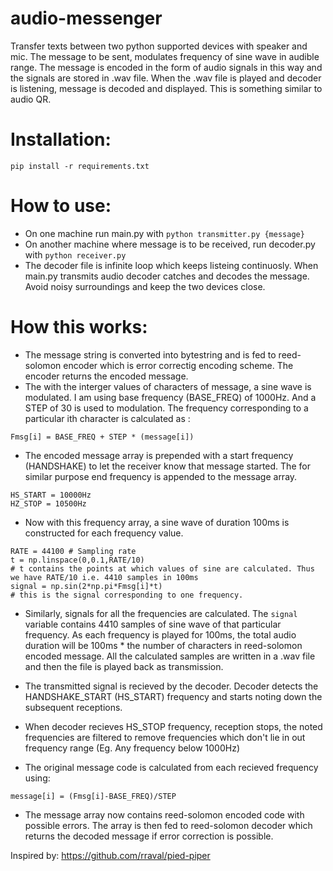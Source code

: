 # audio-messenger

Transfer texts between two python supported devices with speaker and mic. 
The message to be sent, modulates frequency of sine wave in audible range.
The message is encoded in the form of audio signals in this way and the signals are stored in .wav file.
When the .wav file is played and decoder is listening, message is decoded and displayed. This is something similar to audio QR.

# Installation:
  `pip install -r requirements.txt`

# How to use:
  - On one machine run main.py with `python transmitter.py {message}` 
  - On another machine where message is to be received, run decoder.py with `python receiver.py`
  - The decoder file is infinite loop which keeps listeing continuosly. When main.py transmits audio decoder catches and decodes the message. Avoid noisy surroundings and keep the two devices close.
  
# How this works:
  - The message string is converted into bytestring and is fed to reed-solomon encoder which is error correctig encoding scheme. The encoder returns the encoded message. 
  - The with the interger values of characters of message, a sine wave is modulated. I am using base frequency (BASE_FREQ) of 1000Hz. And a STEP of 30 is used to modulation.
  The frequency corresponding to a particular ith character is calculated as :
  ```
  Fmsg[i] = BASE_FREQ + STEP * (message[i])
  ```
 
  - The encoded message array is prepended with a start frequency (HANDSHAKE) to let the receiver know that message started. The for similar purpose end frequency is appended to the message array.
  ```
  HS_START = 10000Hz
  HZ_STOP = 10500Hz
  ```
  
 - Now with this frequency array, a sine wave of duration 100ms is constructed for each frequency value.
 
 ```
 RATE = 44100 # Sampling rate
 t = np.linspace(0,0.1,RATE/10)
 # t contains the points at which values of sine are calculated. Thus we have RATE/10 i.e. 4410 samples in 100ms
 signal = np.sin(2*np.pi*Fmsg[i]*t)
 # this is the signal corresponding to one frequency.
 ```
- Similarly, signals for all the frequencies are calculated. The `signal` variable contains 4410 samples of sine wave of that particular frequency. As each frequency is played for 100ms, the total audio duration will be 100ms * the number of characters in reed-solomon encoded message. All the calculated samples are written in a .wav file and then the file is played back as transmission.

- The transmitted signal is recieved by the decoder. Decoder detects the HANDSHAKE_START (HS_START) frequency and starts noting down the subsequent receptions.

- When decoder recieves HS_STOP frequency, reception stops, the noted frequencies are filtered to remove frequencies which don't lie in out frequency range (Eg. Any frequency below 1000Hz)

- The original message code is calculated from each recieved frequency using:

```
message[i] = (Fmsg[i]-BASE_FREQ)/STEP
```
- The message array now contains reed-solomon encoded code with possible errors. The array is then fed to reed-solomon decoder which returns the decoded message if error correction is possible.


Inspired by: https://github.com/rraval/pied-piper
